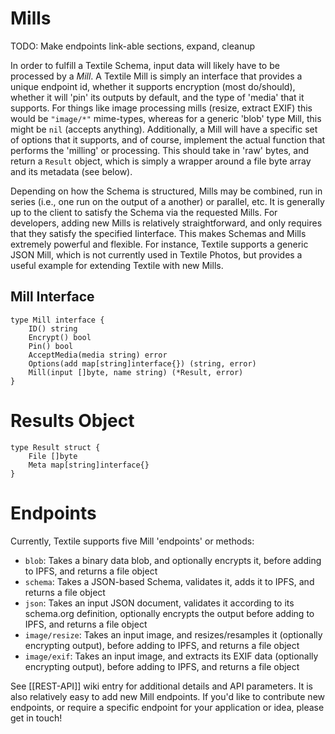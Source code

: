 # Mills

TODO: Make endpoints link-able sections, expand, cleanup

In order to fulfill a Textile Schema, input data will likely have to be processed by a _Mill_. A Textile Mill is simply an interface that provides a unique endpoint id, whether it supports encryption (most do/should), whether it will 'pin' its outputs by default, and the type of 'media' that it supports. For things like image processing mills (resize, extract EXIF) this would be `"image/*"` mime-types, whereas for a generic 'blob' type Mill, this might be `nil` (accepts anything). Additionally, a Mill will have a specific set of options that it supports, and of course, implement the actual function that performs the 'milling' or processing. This should take in 'raw' bytes, and return a `Result` object, which is simply a wrapper around a file byte array and its metadata (see below).

Depending on how the Schema is structured, Mills may be combined, run in series (i.e., one run on the output of a another) or parallel, etc. It is generally up to the client to satisfy the Schema via the requested Mills. For developers, adding new Mills is relatively straightforward, and only requires that they satisfy the specified Iinterface. This makes Schemas and Mills extremely powerful and flexible. For instance, Textile supports a generic JSON Mill, which is not currently used in Textile Photos, but provides a useful example for extending Textile with new Mills.

## Mill Interface

```
type Mill interface {
    ID() string
    Encrypt() bool
    Pin() bool
    AcceptMedia(media string) error
    Options(add map[string]interface{}) (string, error)
    Mill(input []byte, name string) (*Result, error)
}
```

# Results Object

```
type Result struct {
    File []byte
    Meta map[string]interface{}
}
```

# Endpoints

Currently, Textile supports five Mill 'endpoints' or methods:
* `blob`: Takes a binary data blob, and optionally encrypts it, before adding to IPFS,
and returns a file object
* `schema`: Takes a JSON-based Schema, validates it, adds it to IPFS, and returns a file object
* `json`: Takes an input JSON document, validates it according to its schema.org definition,
optionally encrypts the output before adding to IPFS, and returns a file object
* `image/resize`: Takes an input image, and resizes/resamples it (optionally encrypting output),
before adding to IPFS, and returns a file object
* `image/exif`: Takes an input image, and extracts its EXIF data (optionally encrypting output),
before adding to IPFS, and returns a file object

See [[REST-API]] wiki entry for additional details and API parameters. It is also relatively easy to add new Mill endpoints. If you'd like to contribute new endpoints, or require a specific endpoint for your application or idea, please get in touch!
